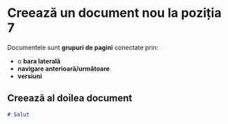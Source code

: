 # Creează un document nou la poziția 7

Documentele sunt **grupuri de pagini** conectate prin:

- o **bara laterală**
- **navigare anterioară/următoare**
- **versiuni**

## Creează al doilea document

```md title="docs/hello.md"
# Salut
```